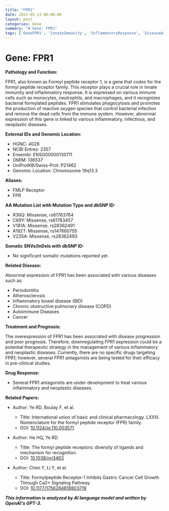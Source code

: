 ```yaml
---
title: "FPR1"
date: 2023-05-13 00:00:00
layout: post
categories: Gene
summary: "# Gene: FPR1"
tags: ['GeneFPR1', 'InnateImmunity', 'InflammatoryResponse', 'DiseaseAssociation', 'TherapeuticTarget', 'FPR1Antagonists', 'Prognosis', 'Ca2+SignalingPathway']
---
```


# Gene: FPR1

**Pathology and Function:** 

FPR1, also known as Formyl peptide receptor 1, is a gene that codes for the formyl peptide receptor family. This receptor plays a crucial role in innate immunity and inflammatory response. It is expressed on various immune cells such as monocytes, neutrophils, and macrophages, and it recognizes bacterial formylated peptides. FPR1 stimulates phagocytosis and promotes the production of reactive oxygen species that control bacterial infection and remove the dead cells from the immune system. However, abnormal expression of this gene is linked to various inflammatory, infectious, and neoplastic diseases.

**External IDs and Genomic Location:**

- HGNC: 4028
- NCBI Entrez: 2357
- Ensembl: ENSG00000130711
- OMIM: *136537*
- UniProtKB/Swiss-Prot: P21462
- Genomic Location: Chromosome 19q13.3

**Aliases:**

- FMLP Receptor
- FPR

**AA Mutation List with Mutation Type and dbSNP ID:**

- R36Q: Missense, rs61763764
- C69Y: Missense, rs61763457
- V181A: Missense, rs28362491
- A192T: Missense, rs147660755
- V235A: Missense, rs28362493


**Somatic SNVs/InDels with dbSNP ID:**

- No significant somatic mutations reported yet.

**Related Disease:**

Abnormal expression of FPR1 has been associated with various diseases such as:

- Periodontitis
- Atherosclerosis
- Inflammatory bowel disease (IBD)
- Chronic obstructive pulmonary disease (COPD)
- Autoimmune Diseases
- Cancer

**Treatment and Prognosis:**

The overexpression of FPR1 has been associated with disease progression and poor prognosis. Therefore, downregulating FPR1 expression could be a potential therapeutic strategy in the management of various inflammatory and neoplastic diseases. Currently, there are no specific drugs targeting FPR1; however, several FPR1 antagonists are being tested for their efficacy in pre-clinical studies.

**Drug Response:**

- Several FPR1 antagonists are under development to treat various inflammatory and neoplastic diseases.

**Related Papers:**

- Author: Ye RD, Boulay F, et al.
  - Title: International union of basic and clinical pharmacology. LXXIII. Nomenclature for the formyl peptide receptor (FPR) family.
  - DOI: [10.1124/pr.110.003571]([Click](https://doi.org/10.1124/pr.110.003571))

- Author: He HQ, Ye RD.
  - Title: The formyl peptide receptors: diversity of ligands and mechanism for recognition.
  - DOI: [10.1038/nri3463]([Click](https://doi.org/10.1038/nri3463))

- Author: Chen Y, Li Y, et al.
  - Title: Formylpeptide Receptor-1 Inhibits Gastric Cancer Cell Growth Through Ca2+ Signaling Pathway.
  - DOI: [10.1177/1756284818803719]([Click](https://doi.org/10.1177/1756284818803719))

**_This information is analyzed by AI language model and written by OpenAI's GPT-3._**